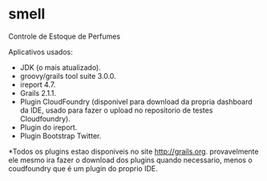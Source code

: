 smell
=====

Controle de Estoque de Perfumes

Aplicativos usados:
- JDK (o mais atualizado).
- groovy/grails tool suite 3.0.0.
- ireport 4.7.
- Grails 2.1.1.
- Plugin CloudFoundry (disponivel para download da propria dashboard da IDE, usado para fazer o upload no repositorio de
testes Cloudfoundry).
- Plugin do ireport.
- Plugin Bootstrap Twitter.

*Todos os plugins estao disponiveis no site http://grails.org. provavelmente ele mesmo ira fazer o download dos plugins
quando necessario, menos o coudfoundry que é um plugin do proprio IDE.

